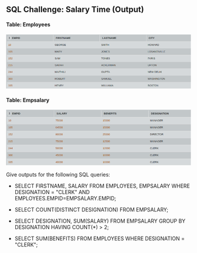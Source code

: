 ## SQL Challenge: Salary Time (Output)

#### Table: Employees

![Test Image1](emp.png)

#### Table: Empsalary

![Test Image1](emps.png)

Give outputs for the following SQL queries:

- SELECT FIRSTNAME, SALARY
  FROM EMPLOYEES, EMPSALARY
  WHERE DESIGNATION = "CLERK" AND
  EMPLOYEES.EMPID=EMPSALARY.EMPID;
  
- SELECT COUNT(DISTINCT DESIGNATION) FROM EMPSALARY;

- SELECT DESIGNATION, SUM(SALARY)
  FROM EMPSALARY
  GROUP BY DESIGNATION HAVING COUNT(*) > 2;
  
- SELECT SUM(BENEFITS)
  FROM EMPLOYEES
  WHERE DESIGNATION = "CLERK";
